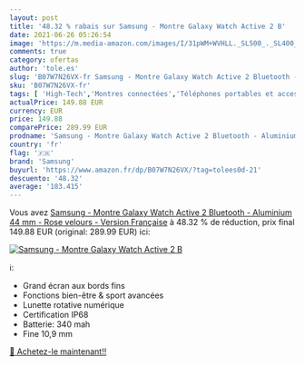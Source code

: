```yaml
---
layout: post
title: '48.32 % rabais sur Samsung - Montre Galaxy Watch Active 2 B'
date: 2021-06-26 05:26:54
image: 'https://m.media-amazon.com/images/I/31pWM+WVHLL._SL500_._SL400_.jpg'
comments: true
category: ofertas
author: 'tole.es'
slug: 'B07W7N26VX-fr Samsung - Montre Galaxy Watch Active 2 Bluetooth -...'
sku: 'B07W7N26VX-fr'
tags: [ 'High-Tech','Montres connectées','Téléphones portables et accessoires','samsung', ]
actualPrice: 149.88 EUR
currency: EUR
price: 149.88
comparePrice: 289.99 EUR
prodname: 'Samsung - Montre Galaxy Watch Active 2 Bluetooth - Aluminium 44 mm - Rose velours - Version Française'
country: 'fr'
flag: '🇫🇷'
brand: 'Samsung'
buyurl: 'https://www.amazon.fr/dp/B07W7N26VX/?tag=tolees0d-21'
descuento: '48.32'
average: '183.415'
---
```


Vous avez [Samsung - Montre Galaxy Watch Active 2 Bluetooth - Aluminium 44 mm - Rose velours - Version Française](https://www.amazon.fr/dp/B07W7N26VX/?tag=tolees0d-21)  à  48.32 % de réduction, prix final  149.88 EUR (original: 289.99 EUR) ici:

[![Samsung - Montre Galaxy Watch Active 2 B](https://m.media-amazon.com/images/I/31pWM+WVHLL._SL500_._SL400_.jpg)](https://www.amazon.fr/dp/B07W7N26VX/?tag=tolees0d-21)

ℹ️:

- Grand écran aux bords fins
- Fonctions bien-être & sport avancées
- Lunette rotative numérique
- Certification IP68
- Batterie: 340 mah
- Fine 10,9 mm

[🛒 Achetez-le maintenant!!](https://www.amazon.fr/dp/B07W7N26VX/?tag=tolees0d-21)
